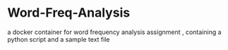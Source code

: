 # Word-Freq-Analysis
a docker container for word frequency analysis assignment , containing a python script and a sample text file
